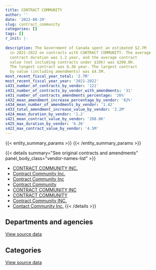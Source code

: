 ```yaml
---
title: CONTRACT COMMUNITY
author: ''
date: '2022-08-29'
slug: contract_community
categories: []
tags: []
r_init: |-
  
description: The Government of Canada spent an estimated $2.7M
  in 2021-2022 on contracts with CONTRACT COMMUNITY. The average
  contract duration was 1.2 year, and the average contract
  value (not including contracts under $10k) was $208.0K.
  The longest contract was 6.36 year. The largest contract
  by value (including amendments) was $4.5M.
most_recent_fiscal_year_total: '2.7M'
most_recent_fiscal_year_year: '2021-2022'
s431_number_of_contracts_by_vendor: '121'
s431_number_of_contracts_by_vendor_with_amendments: '31'
s431_number_of_contracts_amendments_percentage: '26%'
s432_mean_amendment_increase_percentage_by_vendor: '82%'
s434_mean_number_of_amendments_by_vendor: '1.42'
s433_total_amendment_increase_value_by_vendor: '2.2M'
s424_mean_duration_by_vendor: '1.2'
s421_mean_contract_value_by_vendor: '208.0K'
s425_max_duration_by_vendor: '6.36'
s422_max_contract_value_by_vendor: '4.5M'
---
```


<script src="/rmarkdown-libs/htmlwidgets/htmlwidgets.js"></script>
<link href="/rmarkdown-libs/datatables-css/datatables-crosstalk.css" rel="stylesheet" />
<script src="/rmarkdown-libs/datatables-binding/datatables.js"></script>
<script src="/rmarkdown-libs/jquery/jquery-3.6.0.min.js"></script>
<link href="/rmarkdown-libs/dt-core-bootstrap/css/dataTables.bootstrap.min.css" rel="stylesheet" />
<link href="/rmarkdown-libs/dt-core-bootstrap/css/dataTables.bootstrap.extra.css" rel="stylesheet" />
<script src="/rmarkdown-libs/dt-core-bootstrap/js/jquery.dataTables.min.js"></script>
<script src="/rmarkdown-libs/dt-core-bootstrap/js/dataTables.bootstrap.min.js"></script>
<link href="/rmarkdown-libs/crosstalk/css/crosstalk.min.css" rel="stylesheet" />
<script src="/rmarkdown-libs/crosstalk/js/crosstalk.min.js"></script>
<script src="/rmarkdown-libs/htmlwidgets/htmlwidgets.js"></script>
<link href="/rmarkdown-libs/datatables-css/datatables-crosstalk.css" rel="stylesheet" />
<script src="/rmarkdown-libs/datatables-binding/datatables.js"></script>
<script src="/rmarkdown-libs/jquery/jquery-3.6.0.min.js"></script>
<link href="/rmarkdown-libs/dt-core-bootstrap/css/dataTables.bootstrap.min.css" rel="stylesheet" />
<link href="/rmarkdown-libs/dt-core-bootstrap/css/dataTables.bootstrap.extra.css" rel="stylesheet" />
<script src="/rmarkdown-libs/dt-core-bootstrap/js/jquery.dataTables.min.js"></script>
<script src="/rmarkdown-libs/dt-core-bootstrap/js/dataTables.bootstrap.min.js"></script>
<link href="/rmarkdown-libs/crosstalk/css/crosstalk.min.css" rel="stylesheet" />
<script src="/rmarkdown-libs/crosstalk/js/crosstalk.min.js"></script>

{{< entity_summary_params >}}
{{< /entity_summary_params >}}

{{< details summary="See original contracts and amendments" panel_body_class="vendor-names-list" >}}
- [CONTRACT COMMUNITY INC.](https://search.open.canada.ca/en/ct/?sort=contract_value_f%20desc&page=1&search_text=%22CONTRACT%20COMMUNITY%20INC.%22)
- [Contract Community Inc.](https://search.open.canada.ca/en/ct/?sort=contract_value_f%20desc&page=1&search_text=%22Contract%20Community%20Inc.%22)
- [Contract Community Inc](https://search.open.canada.ca/en/ct/?sort=contract_value_f%20desc&page=1&search_text=%22Contract%20Community%20Inc%22)
- [Contract Community](https://search.open.canada.ca/en/ct/?sort=contract_value_f%20desc&page=1&search_text=%22Contract%20Community%22)
- [CONTRACT COMMUNITY INC](https://search.open.canada.ca/en/ct/?sort=contract_value_f%20desc&page=1&search_text=%22CONTRACT%20COMMUNITY%20INC%22)
- [CONTRACT COMMUNITY](https://search.open.canada.ca/en/ct/?sort=contract_value_f%20desc&page=1&search_text=%22CONTRACT%20COMMUNITY%22)
- [Contract Community INC.](https://search.open.canada.ca/en/ct/?sort=contract_value_f%20desc&page=1&search_text=%22Contract%20Community%20INC.%22)
- [Contact Community Inc.](https://search.open.canada.ca/en/ct/?sort=contract_value_f%20desc&page=1&search_text=%22Contact%20Community%20Inc.%22)
{{< /details >}}

## Departments and agencies

<div id="htmlwidget-1" style="width:100%;height:auto;" class="datatables html-widget"></div>
<script type="application/json" data-for="htmlwidget-1">{"x":{"style":"bootstrap","filter":"none","vertical":false,"data":[["<a href=\"/departments/casdo-ocena/\">Accessibility Standards Canada<\/a>","<a href=\"/departments/cbsa-asfc/\">Canada Border Services Agency<\/a>","<a href=\"/departments/cfia-acia/\">Canadian Food Inspection Agency<\/a>","<a href=\"/departments/cic/\">Immigration, Refugees and Citizenship Canada<\/a>","<a href=\"/departments/cihr-irsc/\">Canadian Institutes of Health Research<\/a>","<a href=\"/departments/cra-arc/\">Canada Revenue Agency<\/a>","<a href=\"/departments/csa-asc/\">Canadian Space Agency<\/a>","<a href=\"/departments/csc-scc/\">Correctional Service of Canada<\/a>","<a href=\"/departments/dfo-mpo/\">Fisheries and Oceans Canada<\/a>","<a href=\"/departments/dnd-mdn/\">National Defence<\/a>","<a href=\"/departments/ec/\">Environment and Climate Change Canada<\/a>","<a href=\"/departments/elections/\">Elections Canada<\/a>","<a href=\"/departments/esdc-edsc/\">Employment and Social Development Canada<\/a>","<a href=\"/departments/hc-sc/\">Health Canada<\/a>","<a href=\"/departments/ic/\">Innovation, Science and Economic Development Canada<\/a>","<a href=\"/departments/ijc-cmi/\">International Joint Commission<\/a>","<a href=\"/departments/infc/\">Infrastructure Canada<\/a>","<a href=\"/departments/irb-cisr/\">Immigration and Refugee Board of Canada<\/a>","<a href=\"/departments/mgerc-ceegm/\">Military Grievances External Review Committee<\/a>","<a href=\"/departments/nrc-cnrc/\">National Research Council Canada<\/a>","<a href=\"/departments/nrcan-rncan/\">Natural Resources Canada<\/a>","<a href=\"/departments/pco-bcp/\">Privy Council Office<\/a>","<a href=\"/departments/phac-aspc/\">Public Health Agency of Canada<\/a>","<a href=\"/departments/ps-sp/\">Public Safety Canada<\/a>","<a href=\"/departments/pwgsc-tpsgc/\">Public Services and Procurement Canada<\/a>","<a href=\"/departments/rcmp-grc/\">Royal Canadian Mounted Police<\/a>","<a href=\"/departments/tbs-sct/\">Treasury Board of Canada Secretariat<\/a>","<a href=\"/departments/tc/\">Transport Canada<\/a>","<a href=\"/departments/vac-acc/\">Veterans Affairs Canada<\/a>"],[null,46460.41,null,9465.58,null,null,15506.33,13560,324232.13,1366785.72,18873.15,113655.91,null,109755.24,16113.31,null,5239.95,null,24521,null,0,10752.26,58240.04,2798.69,816561.11,46820.38,118226.25,150845.03,22891.73],[null,null,241529.95,null,24973,26276.67,9493.67,null,244618.11,1456178.61,11635.36,50949.2,null,232931.09,180964.85,null,5254.3,null,null,null,null,null,69368.8,13145.22,439278.36,null,99499.89,192460.27,null],[39832.5,null,21977.23,null,null,11466.46,null,null,668.36,1472128.7,68627.13,null,38631.6,95222.85,null,8819.29,null,null,null,59797.34,null,null,54605.01,33410.78,413766.11,null,null,27685,null],[null,null,36591.66,null,null,null,null,null,null,1532555.48,null,null,null,38970.51,60742.57,15015.09,null,38985,null,null,493076.27,null,71690.38,null,379310.64,null,null,null,null]],"container":"<table class=\"table table-striped table-hover row-border order-column display\">\n  <thead>\n    <tr>\n      <th>Department<\/th>\n      <th>2018-2019<\/th>\n      <th>2019-2020<\/th>\n      <th>2020-2021<\/th>\n      <th>2021-2022<\/th>\n    <\/tr>\n  <\/thead>\n<\/table>","options":{"order":[[4,"desc"]],"pageLength":10,"autoWidth":true,"columnDefs":[{"targets":1,"render":"function(data, type, row, meta) {\n    return type !== 'display' ? data : DTWidget.formatCurrency(data, \"$\", 2, 3, \",\", \".\", true, null);\n  }"},{"targets":2,"render":"function(data, type, row, meta) {\n    return type !== 'display' ? data : DTWidget.formatCurrency(data, \"$\", 2, 3, \",\", \".\", true, null);\n  }"},{"targets":3,"render":"function(data, type, row, meta) {\n    return type !== 'display' ? data : DTWidget.formatCurrency(data, \"$\", 2, 3, \",\", \".\", true, null);\n  }"},{"targets":4,"render":"function(data, type, row, meta) {\n    return type !== 'display' ? data : DTWidget.formatCurrency(data, \"$\", 2, 3, \",\", \".\", true, null);\n  }"},{"width":"16%","targets":[1,2,3,4]},{"className":"dt-right","targets":[1,2,3,4]}],"orderClasses":false}},"evals":["options.columnDefs.0.render","options.columnDefs.1.render","options.columnDefs.2.render","options.columnDefs.3.render"],"jsHooks":[]}</script>
<p class="text-right">
<a href="https://github.com/GoC-Spending/contracts-data/tree/main/data/out/vendors/contract_community/summary_by_fiscal_year_by_department.csv" class="source-data-link btn btn-link">View source data</a>
</p>

## Categories

<div id="htmlwidget-2" style="width:100%;height:auto;" class="datatables html-widget"></div>
<script type="application/json" data-for="htmlwidget-2">{"x":{"style":"bootstrap","filter":"none","vertical":false,"data":[["<a href=\"/categories/facilities_and_construction/\">Facilities and construction<\/a>","<a href=\"/categories/defence/\">Defence<\/a>","<a href=\"/categories/professional_services/\">Professional services<\/a>","<a href=\"/categories/information_technology/\">Information technology<\/a>","<a href=\"/categories/human_capital/\">Human capital<\/a>"],[null,66898.06,2940929.59,220871.9,62604.68],[24973,39222.42,3065924.33,94026.04,74411.56],[null,null,2271786.13,8819.29,66032.93],[null,null,2071278.59,595659,null]],"container":"<table class=\"table table-striped table-hover row-border order-column display\">\n  <thead>\n    <tr>\n      <th>Category<\/th>\n      <th>2018-2019<\/th>\n      <th>2019-2020<\/th>\n      <th>2020-2021<\/th>\n      <th>2021-2022<\/th>\n    <\/tr>\n  <\/thead>\n<\/table>","options":{"order":[[4,"desc"]],"dom":"t","pageLength":30,"autoWidth":true,"columnDefs":[{"targets":1,"render":"function(data, type, row, meta) {\n    return type !== 'display' ? data : DTWidget.formatCurrency(data, \"$\", 2, 3, \",\", \".\", true, null);\n  }"},{"targets":2,"render":"function(data, type, row, meta) {\n    return type !== 'display' ? data : DTWidget.formatCurrency(data, \"$\", 2, 3, \",\", \".\", true, null);\n  }"},{"targets":3,"render":"function(data, type, row, meta) {\n    return type !== 'display' ? data : DTWidget.formatCurrency(data, \"$\", 2, 3, \",\", \".\", true, null);\n  }"},{"targets":4,"render":"function(data, type, row, meta) {\n    return type !== 'display' ? data : DTWidget.formatCurrency(data, \"$\", 2, 3, \",\", \".\", true, null);\n  }"},{"width":"16%","targets":[1,2,3,4]},{"className":"dt-right","targets":[1,2,3,4]}],"orderClasses":false,"lengthMenu":[10,25,30,50,100]}},"evals":["options.columnDefs.0.render","options.columnDefs.1.render","options.columnDefs.2.render","options.columnDefs.3.render"],"jsHooks":[]}</script>
<p class="text-right">
<a href="https://github.com/GoC-Spending/contracts-data/tree/main/data/out/vendors/contract_community/summary_by_fiscal_year_by_category.csv" class="source-data-link btn btn-link">View source data</a>
</p>
